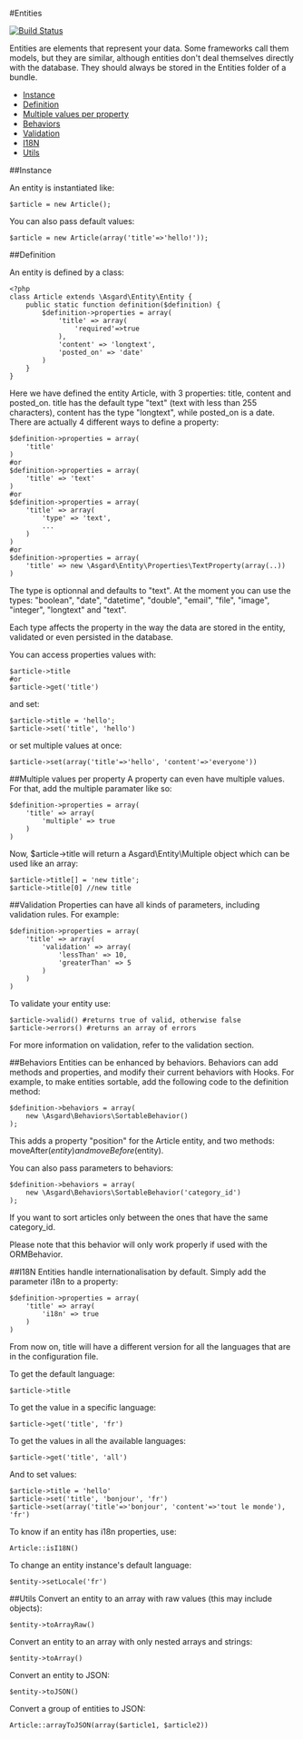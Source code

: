 #Entities

[![Build Status](https://travis-ci.org/asgardphp/entity.svg?branch=master)](https://travis-ci.org/asgardphp/entity)

Entities are elements that represent your data. Some frameworks call them models, but they are similar, although entities don't deal themselves directly with the database. They should always be stored in the Entities folder of a bundle.

- [Instance](#instance)
- [Definition](#definition)
- [Multiple values per property](#multiple)
- [Behaviors](#behaviors)
- [Validation](#validation)
- [I18N](#i18n)
- [Utils](#utils)

<a name="instance"></a>
##Instance

An entity is instantiated like:

	$article = new Article();

You can also pass default values:

	$article = new Article(array('title'=>'hello!'));

<a name="definition"></a>
##Definition

An entity is defined by a class:

	<?php
	class Article extends \Asgard\Entity\Entity {
		public static function definition($definition) {
			$definition->properties = array(
				'title' => array(
					'required'=>true
				),
				'content' => 'longtext',
				'posted_on' => 'date'
			)
		}
	}

Here we have defined the entity Article, with 3 properties: title, content and posted_on. title has the default type "text" (text with less than 255 characters), content has the type "longtext", while posted_on is a date.
There are actually 4 different ways to define a property:

	$definition->properties = array(
		'title'
	)
	#or
	$definition->properties = array(
		'title' => 'text'
	)
	#or
	$definition->properties = array(
		'title' => array(
			'type' => 'text',
			...
		)
	)
	#or
	$definition->properties = array(
		'title' => new \Asgard\Entity\Properties\TextProperty(array(..))
	)

The type is optionnal and defaults to "text". At the moment you can use the types: "boolean", "date", "datetime", "double", "email", "file", "image", "integer", "longtext" and "text".

Each type affects the property in the way the data are stored in the entity, validated or even persisted in the database.

You can access properties values with:

	$article->title
	#or
	$article->get('title')

and set:

	$article->title = 'hello';
	$article->set('title', 'hello')

or set multiple values at once:

	$article->set(array('title'=>'hello', 'content'=>'everyone'))

<a name="multiple"></a>
##Multiple values per property
A property can even have multiple values.
For that, add the multiple paramater like so:

	$definition->properties = array(
		'title' => array(
			'multiple' => true
		)
	)

Now, $article->title will return a Asgard\Entity\Multiple object which can be used like an array:

	$article->title[] = 'new title';
	$article->title[0] //new title

<a name="validation"></a>
##Validation
Properties can have all kinds of parameters, including validation rules. For example:

	$definition->properties = array(
		'title' => array(
			'validation' => array(
				'lessThan' => 10,
				'greaterThan' => 5
			)
		)
	)

To validate your entity use:

	$article->valid() #returns true of valid, otherwise false
	$article->errors() #returns an array of errors

For more information on validation, refer to the validation section.

<a name="behaviors"></a>
##Behaviors
Entities can be enhanced by behaviors. Behaviors can add methods and properties, and modify their current behaviors with Hooks.
For example, to make entities sortable, add the following code to the definition method:

	$definition->behaviors = array(
		new \Asgard\Behaviors\SortableBehavior()
	);

This adds a property "position" for the Article entity, and two methods: moveAfter($entity) and moveBefore($entity).

You can also pass parameters to behaviors:

	$definition->behaviors = array(
		new \Asgard\Behaviors\SortableBehavior('category_id')
	);

If you want to sort articles only between the ones that have the same category_id.

Please note that this behavior will only work properly if used with the ORMBehavior.

<a name="i18n"></a>
##I18N
Entities handle internationalisation by default. Simply add the parameter i18n to a property:

	$definition->properties = array(
		'title' => array(
			'i18n' => true
		)
	)

From now on, title will have a different version for all the languages that are in the configuration file.

To get the default language:

	$article->title

To get the value in a specific language:

	$article->get('title', 'fr')

To get the values in all the available languages:

	$article->get('title', 'all')

And to set values:

	$article->title = 'hello'
	$article->set('title', 'bonjour', 'fr')
	$article->set(array('title'=>'bonjour', 'content'=>'tout le monde'), 'fr')

To know if an entity has i18n properties, use:

	Article::isI18N()

To change an entity instance's default language:

	$entity->setLocale('fr')

<a name="utils"></a>
##Utils
Convert an entity to an array with raw values (this may include objects):

	$entity->toArrayRaw()

Convert an entity to an array with only nested arrays and strings:

	$entity->toArray()

Convert an entity to JSON:

	$entity->toJSON()

Convert a group of entities to JSON:

	Article::arrayToJSON(array($article1, $article2))